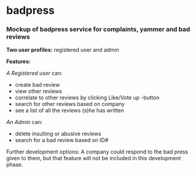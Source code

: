 # badpress
### Mockup of badpress service for complaints, yammer and bad reviews




**Two user profiles:** registered user and admin

**Features:**

*A Registered user* can:
 * create bad review
 * view other reviews
 * correlate to other reviews by clicking Like/Vote up -button
 * search for other reviews based on company
 * see a list of all the reviews (s)he has written

*An Admin* can:
 * delete insulting or abusive reviews
 * search for a bad review based on ID#


Further development options: 
A company could respond to the bad press given to them, but that feature will not be included in this development phase.

